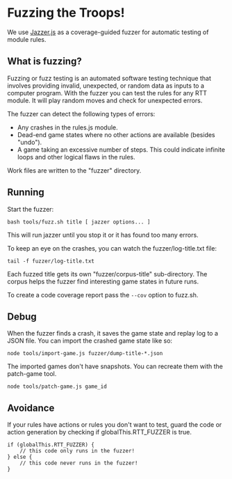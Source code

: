 # Fuzzing the Troops!

We use [Jazzer.js](https://github.com/CodeIntelligenceTesting/jazzer.js/)
as a coverage-guided fuzzer for automatic testing of module rules.

## What is fuzzing?

Fuzzing or fuzz testing is an automated software testing technique that
involves providing invalid, unexpected, or random data as inputs to a computer
program. With the fuzzer you can test the rules for any RTT module. It will
play random moves and check for unexpected errors.

The fuzzer can detect the following types of errors:

* Any crashes in the rules.js module.
* Dead-end game states where no other actions are available (besides "undo").
* A game taking an excessive number of steps. This could indicate infinite loops and other logical flaws in the rules.

Work files are written to the "fuzzer" directory.

## Running

Start the fuzzer:

	bash tools/fuzz.sh title [ jazzer options... ]

This will run jazzer until you stop it or it has found too many errors.

To keep an eye on the crashes, you can watch the fuzzer/log-title.txt file:

	tail -f fuzzer/log-title.txt

Each fuzzed title gets its own "fuzzer/corpus-title" sub-directory.
The corpus helps the fuzzer find interesting game states in future runs.

To create a code coverage report pass the `--cov` option to fuzz.sh.

## Debug

When the fuzzer finds a crash, it saves the game state and replay log to a JSON file.
You can import the crashed game state like so:

	node tools/import-game.js fuzzer/dump-title-*.json

The imported games don't have snapshots. You can recreate them with the patch-game tool.

	node tools/patch-game.js game_id

## Avoidance

If your rules have actions or rules you don't want to test, guard the code
or action generation by checking if globalThis.RTT_FUZZER is true.

	if (globalThis.RTT_FUZZER) {
		// this code only runs in the fuzzer!
	} else {
		// this code never runs in the fuzzer!
	}
